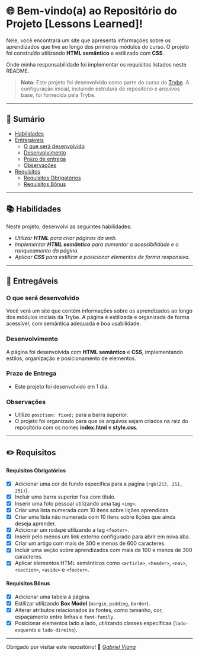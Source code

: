 # 🌐 Bem-vindo(a) ao Repositório do Projeto **[Lessons Learned]**!

Nele, você encontrará um site que apresenta informações sobre os aprendizados que tive ao longo dos primeiros módulos do curso. O projeto foi construído utilizando **HTML semântico** e estilizado com **CSS**.

Onde minha responsabilidade foi implementar os requisitos listados neste README.

> **Nota:** Este projeto foi desenvolvido como parte do curso da [Trybe](https://www.betrybe.com). A configuração inicial, incluindo estrutura do repositório e arquivos base, foi fornecida pela Trybe.

---

## 📝 Sumário

- [Habilidades](#habilidades)
- [Entregáveis](#entregáveis)
  - [O que será desenvolvido](#o-que-será-desenvolvido)
  - [Desenvolvimento](#desenvolvimento)
  - [Prazo de entrega](#prazo-de-entrega)
  - [Observações](#observacoes)
- [Requisitos](#requisitos)
  - [Requisitos Obrigatórios](#requisitos-obrigatórios)
  - [Requisitos Bônus](#requisitos-bônus)

---

## 📚 <a id="habilidades">Habilidades</a>

Neste projeto, desenvolvi as seguintes habilidades:

- _Utilizar **HTML** para criar páginas da web._
- _Implementar **HTML semântico** para aumentar a acessibilidade e o ranqueamento da página._
- _Aplicar **CSS** para estilizar e posicionar elementos de forma responsiva._

---

## <a id="entregáveis">🎯 Entregáveis </a>

### O que será desenvolvido

Você verá um site que contém informações sobre os aprendizados ao longo dos módulos iniciais da Trybe. A página é estilizada e organizada de forma acessível, com semântica adequada e boa usabilidade.

### Desenvolvimento

A página foi desenvolvida com **HTML semântico** e **CSS**, implementando estilos, organização e posicionamento de elementos.

### Prazo de Entrega

- Este projeto foi desenvolvido em 1 dia.

### Observações <a id="observacoes"></a>

- Utilize `position: fixed;` para a barra superior.
- O projeto foi organizado para que os arquivos sejam criados na raiz do repositório com os nomes **index.html** e **style.css**.

---

## ✏️ <a id="requisitos">Requisitos</a>

#### Requisitos Obrigatórios

- [x] Adicionar uma cor de fundo específica para a página (`rgb(253, 251, 251)`).
- [x] Incluir uma barra superior fixa com título.
- [x] Inserir uma foto pessoal utilizando uma tag `<img>`.
- [x] Criar uma lista numerada com 10 itens sobre lições aprendidas.
- [x] Criar uma lista não numerada com 10 itens sobre lições que ainda deseja aprender.
- [x] Adicionar um rodapé utilizando a tag `<footer>`.
- [x] Inserir pelo menos um link externo configurado para abrir em nova aba.
- [x] Criar um artigo com mais de 300 e menos de 600 caracteres.
- [x] Incluir uma seção sobre aprendizados com mais de 100 e menos de 300 caracteres.
- [x] Aplicar elementos HTML semânticos como `<article>`, `<header>`, `<nav>`, `<section>`, `<aside>` e `<footer>`.

#### Requisitos Bônus

- [x] Adicionar uma tabela à página.
- [x] Estilizar utilizando **Box Model** (`margin`, `padding`, `border`).
- [x] Alterar atributos relacionados às fontes, como tamanho, cor, espaçamento entre linhas e `font-family`.
- [x] Posicionar elementos lado a lado, utilizando classes específicas (`lado-esquerdo` e `lado-direito`).

---

Obrigado por visitar este repositório! 🚀
_[Gabriel Viana](https://www.linkedin.com/in/gvscript)_
